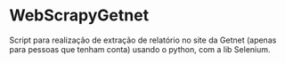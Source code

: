 # WebScrapyGetnet
Script para realização de extração de relatório no site da Getnet (apenas para pessoas que tenham conta) usando o python, com a lib Selenium.
